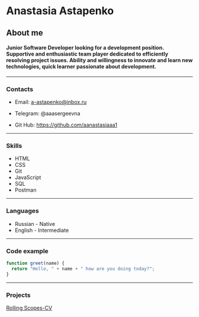 # Anastasia Astapenko
## About me
#### Junior Software Developer looking for a development position. Supportive and enthusiastic team player dedicated to efficiently resolving project issues. Ability and willingness to innovate and learn new technologies, quick learner passionate about development.

___

### Contacts 

* Email: a-astapenko@inbox.ru

* Telegram: @aaasergeevna

* Git Hub: https://github.com/aanastasiaaa1

___

### Skills

* HTML
* CSS
* Git
* JavaScript
* SQL
* Postman

___

### Languages

* Russian - Native
* English - Intermediate

___

### Code example

```javascript
function greet(name) {
  return "Hello, " + name + " how are you doing today?";
}
```
___

### Projects

[Rolling Scopes-CV](https://aanastasiaaa1.github.io/rsschool-cv/cv)